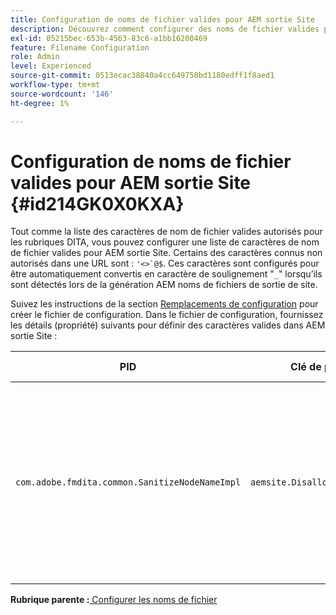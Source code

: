```yaml
---
title: Configuration de noms de fichier valides pour AEM sortie Site
description: Découvrez comment configurer des noms de fichier valides pour AEM sortie Site
exl-id: 05215bec-653b-4563-83c6-a1bb16200469
feature: Filename Configuration
role: Admin
level: Experienced
source-git-commit: 0513ecac38840a4cc649758bd1180edff1f8aed1
workflow-type: tm+mt
source-wordcount: '146'
ht-degree: 1%

---
```


# Configuration de noms de fichier valides pour AEM sortie Site {#id214GK0X0KXA}

Tout comme la liste des caractères de nom de fichier valides autorisés pour les rubriques DITA, vous pouvez configurer une liste de caractères de nom de fichier valides pour AEM sortie Site. Certains des caractères connus non autorisés dans une URL sont : ``'<>`@$``. Ces caractères sont configurés pour être automatiquement convertis en caractère de soulignement &quot;`_`&quot; lorsqu’ils sont détectés lors de la génération AEM noms de fichiers de sortie de site.

Suivez les instructions de la section [Remplacements de configuration](download-install-additional-config-override.md#) pour créer le fichier de configuration. Dans le fichier de configuration, fournissez les détails \(propriété\) suivants pour définir des caractères valides dans AEM sortie Site :

| PID | Clé de propriété | Valeur de la propriété |
|---|------------|--------------|
| `com.adobe.fmdita.common.SanitizeNodeNameImpl` | `aemsite.DisallowedFileNameChars` | Ajoutez les caractères que vous souhaitez remplacer par un trait de soulignement dans les noms de fichiers de sortie Site AEM. <br> **Valeur par défaut** : ``'<\>\`@$`` |

**Rubrique parente :**[ Configurer les noms de fichier](conf-file-names.md)
